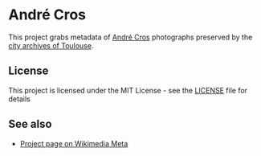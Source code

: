 # André Cros

This project grabs metadata of [André Cros](https://www.wikidata.org/wiki/Q47197443) photographs preserved by the [city archives of Toulouse](http://basededonnees.archives.toulouse.fr/4DCGI/Web_fondsvisu/53Fi/ILUMP26723).

## License

This project is licensed under the MIT License - see the [LICENSE](LICENSE) file for details

## See also

* [Project page on Wikimedia Meta](https://meta.wikimedia.org/wiki/Wikimédia_France/Toulouse/André_Cros)

